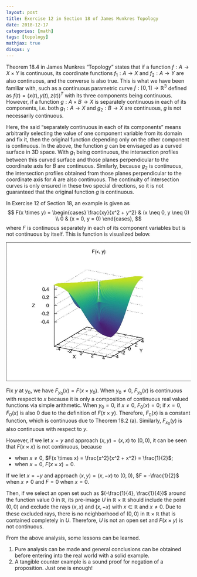 ```yaml
---
layout: post
title: Exercise 12 in Section 18 of James Munkres Topology
date: 2018-12-17
categories: [math]
tags: [topology]
mathjax: true
disqus: y
---
```


Theorem 18.4 in James Munkres “Topology” states that if a function $f : A \rightarrow X \times Y$ is continuous, its coordinate functions $f_1 : A \rightarrow X$ and $f_2 : A \rightarrow Y$ are also continuous, and the converse is also true. This is what we have been familiar with, such as a continuous parametric curve $f: [0, 1] \rightarrow \mathbb{R}^3$ defined as $f(t) = (x(t), y(t), z(t))^T$ with its three components being continuous. However, if a function $g: A \times B \rightarrow X$ is separately continuous in each of its components, i.e. both $g_1: A \rightarrow X$ and $g_2 : B \rightarrow X$ are continuous, $g$ is not necessarily continuous.

Here, the said “separately continuous in each of its components” means arbitrarily selecting the value of one component variable from its domain and fix it, then the original function depending only on the other component is continuous. In the above, the function $g$ can be envisaged as a curved surface in 3D space. With $g_1$ being continuous, the intersection profiles between this curved surface and those planes perpendicular to the coordinate axis for $B$ are continuous. Similarly, because $g_2$ is continuous, the intersection profiles obtained from those planes perpendicular to the coordinate axis for $A$ are also continuous. The continuity of intersection curves is only ensured in these two special directions, so it is not guaranteed that the original function $g$ is continuous.

In Exercise 12 of Section 18, an example is given as
$$
F(x \times y) = \begin{cases}
\frac{xy}{x^2 + y^2} & (x \neq 0, y \neq 0) \\
0 & (x = 0, y = 0)
\end{cases},
$$
where $F$ is continuous separately in each of its component variables but is not continuous by itself. This is function is visualized below.

![F(x,y)=xy/(x^2+y^2)](/figures/99212C74-FBA6-4EF6-9F4B-26FA18A758DC.gif)

Fix $y$ at $y_0$, we have $F_{y_0}(x) = F(x \times y_0)$. When $y_0 \neq 0$, $F_{y_0}(x)$ is continuous with respect to $x$ because it is only a composition of continuous real valued functions via simple arithmetic. When $y_0 = 0$, if $x \neq 0$, $F_0(x) = 0$; if $x =0$, $F_0(x)$ is also 0 due to the definition of $F(x \times y)$. Therefore, $F_0(x)$ is a constant function, which is continuous due to Theorem 18.2 (a). Similarly, $F_{x_0}(y)$ is also continuous with respect to $y$.

However, if we let $x = y$ and approach $(x, y) = (x, x)$ to $(0, 0)$, it can be seen that $F(x \times x)$ is not continuous, because

* when $x \neq 0$, $F(x \times x) = \frac{x^2}{x^2 + x^2} = \frac{1}{2}$;
* when $x = 0$, $F(x \times x) = 0$.

If we let $x = -y$ and approach $(x ,y) = (x, -x)$ to $(0, 0)$, $F = -\frac{1}{2}$ when $x \neq 0$ and $F = 0$ when $x = 0$.

Then, if we select an open set such as $(-\frac{1}{4}, \frac{1}{4})$ around the function value $0$ in $\mathbb{R}$, its pre-image $U$ in $\mathbb{R} \times \mathbb{R}$ should include the point $(0, 0)$ and exclude the rays $(x, x)$ and $(x, -x)$ with $x \in \mathbb{R}$ and $x \neq 0$. Due to these excluded rays, there is no neighborhood of $(0, 0)$ in $\mathbb{R} \times \mathbb{R}$ that is contained completely in $U$. Therefore, $U$ is not an open set and $F(x \times y)$ is not continuous.

From the above analysis, some lessons can be learned.

1. Pure analysis can be made and general conclusions can be obtained before entering into the real world with a solid example.
2. A tangible counter example is a sound proof for negation of a proposition. Just one is enough!

